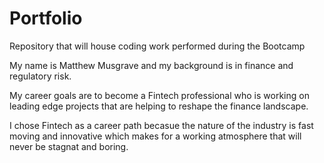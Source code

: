 # Portfolio
Repository that will house coding work performed during the Bootcamp

My name is Matthew Musgrave and my background is in finance and regulatory risk.

My career goals are to become a Fintech professional who is working on leading edge projects that are helping to reshape the finance landscape.

I chose Fintech as a career path becasue the nature of the industry is fast moving and innovative which makes for a working atmosphere that will never be stagnat and boring.
